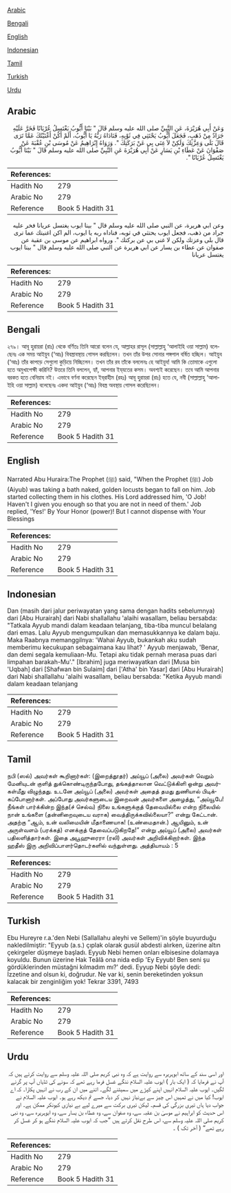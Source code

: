 [Arabic](#arabic)

[Bengali](#bengali)

[English](#english)

[Indonesian](#indonesian)

[Tamil](#tamil)

[Turkish](#turkish)

[Urdu](#urdu)

## Arabic


<div dir="rtl" lang="ar" style={{fontSize:'larger',backgroundColor:'#f8f9fa',padding:20}}>
وَعَنْ أَبِي هُرَيْرَةَ، عَنِ النَّبِيِّ صلى الله عليه وسلم قَالَ ‏"‏ بَيْنَا أَيُّوبُ يَغْتَسِلُ عُرْيَانًا فَخَرَّ عَلَيْهِ جَرَادٌ مِنْ ذَهَبٍ، فَجَعَلَ أَيُّوبُ يَحْتَثِي فِي ثَوْبِهِ، فَنَادَاهُ رَبُّهُ يَا أَيُّوبُ، أَلَمْ أَكُنْ أَغْنَيْتُكَ عَمَّا تَرَى قَالَ بَلَى وَعِزَّتِكَ وَلَكِنْ لاَ غِنَى بِي عَنْ بَرَكَتِكَ ‏"‏‏.‏ وَرَوَاهُ إِبْرَاهِيمُ عَنْ مُوسَى بْنِ عُقْبَةَ عَنْ صَفْوَانَ عَنْ عَطَاءِ بْنِ يَسَارٍ عَنْ أَبِي هُرَيْرَةَ عَنِ النَّبِيِّ صلى الله عليه وسلم قَالَ ‏"‏ بَيْنَا أَيُّوبُ يَغْتَسِلُ عُرْيَانًا ‏"‏‏.‏
</div>
<div style={{backgroundColor:'#f8f9fa',padding:20, marginBottom: 10}}><table> <thead> <tr> <th>References:</th> <th></th> </tr> </thead> <tbody><tr><td>Hadith No</td><td>279</td></tr><tr><td>Arabic No</td><td>279</td></tr><tr><td>Reference</td><td>Book 5 Hadith 31</td></tr></tbody></table></div>


<div dir="rtl" lang="ar" style={{fontSize:'larger',backgroundColor:'#f8f9fa',padding:20}}>
وعن ابي هريرة، عن النبي صلى الله عليه وسلم قال " بينا ايوب يغتسل عريانا فخر عليه جراد من ذهب، فجعل ايوب يحتثي في ثوبه، فناداه ربه يا ايوب، الم اكن اغنيتك عما ترى قال بلى وعزتك ولكن لا غنى بي عن بركتك ". ورواه ابراهيم عن موسى بن عقبة عن صفوان عن عطاء بن يسار عن ابي هريرة عن النبي صلى الله عليه وسلم قال " بينا ايوب يغتسل عريانا
</div>
<div style={{backgroundColor:'#f8f9fa',padding:20, marginBottom: 10}}><table> <thead> <tr> <th>References:</th> <th></th> </tr> </thead> <tbody><tr><td>Hadith No</td><td>279</td></tr><tr><td>Arabic No</td><td>279</td></tr><tr><td>Reference</td><td>Book 5 Hadith 31</td></tr></tbody></table></div>

## Bengali


<div dir="ltr" lang="bn" style={{fontSize:'larger',backgroundColor:'#f8f9fa',padding:20}}>
২৭৯। আবূ হুরায়রা (রাঃ) থেকে বর্ণিতঃ তিনি আরো বলেন যে, আল্লাহর রাসূল (সাল্লাল্লাহু ‘আলাইহি ওয়া সাল্লাম) বলেছেনঃ এক সময় আইয়ুব (‘আঃ) বিবস্ত্রাবস্থায় গোসল করছিলেন। তখন তাঁর উপর সোনার পঙ্গপাল বর্ষিত হচ্ছিল। আইয়ুব (‘আঃ) তাঁর কাপড়ে সেগুলো কুড়িয়ে নিচ্ছিলেন। তখন তাঁর রব তাঁকে বললেনঃ হে আইয়ুব! আমি কি তোমাকে এগুলো হতে অমুখাপেক্ষী করিনি? উত্তরে তিনি বললেন, হ্যাঁ, আপনার ইয্‌যতের কসম। অবশ্যই করেছেন। তবে আমি আপনার বরকত হতে বেনিয়ায নই। এভাবে বর্ণনা করেছেন ইব্‌রাহীম (রহঃ) আবূ হুরায়রা (রাঃ) হতে যে, নবী (সাল্লাল্লাহু ‘আলাইহি ওয়া সাল্লাম) বলেছেনঃ একদা আইয়ুব (‘আঃ) বিবস্ত্র অবস্থায় গোসল করেছিলেন।
</div>
<div style={{backgroundColor:'#f8f9fa',padding:20, marginBottom: 10}}><table> <thead> <tr> <th>References:</th> <th></th> </tr> </thead> <tbody><tr><td>Hadith No</td><td>279</td></tr><tr><td>Arabic No</td><td>279</td></tr><tr><td>Reference</td><td>Book 5 Hadith 31</td></tr></tbody></table></div>

## English


<div dir="ltr" lang="en" style={{fontSize:'larger',backgroundColor:'#f8f9fa',padding:20}}>
Narrated Abu Huraira:The Prophet (ﷺ) said, "When the Prophet (ﷺ) Job (Aiyub) was taking a bath naked, golden locusts began to fall on him. Job started collecting them in his clothes. His Lord addressed him, 'O Job! Haven't I given you enough so that you are not in need of them.' Job replied, 'Yes!' By Your Honor (power)! But I cannot dispense with Your Blessings
</div>
<div style={{backgroundColor:'#f8f9fa',padding:20, marginBottom: 10}}><table> <thead> <tr> <th>References:</th> <th></th> </tr> </thead> <tbody><tr><td>Hadith No</td><td>279</td></tr><tr><td>Arabic No</td><td>279</td></tr><tr><td>Reference</td><td>Book 5 Hadith 31</td></tr></tbody></table></div>

## Indonesian


<div dir="ltr" lang="id" style={{fontSize:'larger',backgroundColor:'#f8f9fa',padding:20}}>
Dan (masih dari jalur periwayatan yang sama dengan hadits sebelumnya) dari [Abu Hurairah] dari Nabi shallallahu 'alaihi wasallam, beliau bersabda: "Tatkala Ayyub mandi dalam keadaan telanjang, tiba-tiba muncul belalang dari emas. Lalu Ayyub mengumpulkan dan memasukkannya ke dalam baju. Maka Raabnya memanggilnya: 'Wahai Ayyub, bukankah aku sudah memberimu kecukupan sebagaimana kau lihat? ' Ayyub menjawab, 'Benar, dan demi segala kemuliaan-Mu. Tetapi aku tidak pernah merasa puas dari limpahan barakah-Mu'." [Ibrahim] juga meriwayatkan dari [Musa bin 'Uqbah] dari [Shafwan bin Sulaim] dari ['Atha' bin Yasar] dari [Abu Hurairah] dari Nabi shallallahu 'alaihi wasallam, beliau bersabda: "Ketika Ayyub mandi dalam keadaan telanjang
</div>
<div style={{backgroundColor:'#f8f9fa',padding:20, marginBottom: 10}}><table> <thead> <tr> <th>References:</th> <th></th> </tr> </thead> <tbody><tr><td>Hadith No</td><td>279</td></tr><tr><td>Arabic No</td><td>279</td></tr><tr><td>Reference</td><td>Book 5 Hadith 31</td></tr></tbody></table></div>

## Tamil


<div dir="ltr" lang="ta" style={{fontSize:'larger',backgroundColor:'#f8f9fa',padding:20}}>
நபி (ஸல்) அவர்கள் கூறினார்கள்: (இறைத்தூதர்) அய்யூப் (அலை) அவர்கள் வெறும் மேனியுடன் குளித் துக்கொண்டிருந்தபோது, தங்கத்தாலான வெட்டுக்கிளி ஒன்று அவர்கள்மீது விழுந்தது. உடனே அய்யூப் (அலை) அவர்கள் அதைத் தமது துணியால் பிடிக்கப்போனார்கள். அப்போது அவர்களுடைய இறைவன் அவர்களை அழைத்து, “அய்யூபே! நீங்கள் பார்க்கின்ற இந்த(ச் செல்வ) நிலை உங்களுக்குத் தேவையில்லை என்ற நிலையில் நான் உங்களை (தன்னிறைவுடைய வராக) வைத்திருக்கவில்லையா?” என்று கேட்டான். அதற்கு “ஆம், உன் வலிமையின் மீதாணையாக! (உண்மைதான்.) ஆயினும், உன் அருள்வளம் (பரக்கத்) எனக்குத் தேவைப்படுகிறதே!” என்று அய்யூப் (அலை) அவர்கள் பதிலளித்தார்கள். இதை அபூஹுரைரா (ரலி) அவர்கள் அறிவிக்கிறார்கள். இந்த ஹதீஸ் இரு அறிவிப்பாளர்தொடர்களில் வந்துள்ளது. அத்தியாயம் : 5
</div>
<div style={{backgroundColor:'#f8f9fa',padding:20, marginBottom: 10}}><table> <thead> <tr> <th>References:</th> <th></th> </tr> </thead> <tbody><tr><td>Hadith No</td><td>279</td></tr><tr><td>Arabic No</td><td>279</td></tr><tr><td>Reference</td><td>Book 5 Hadith 31</td></tr></tbody></table></div>

## Turkish


<div dir="ltr" lang="tr" style={{fontSize:'larger',backgroundColor:'#f8f9fa',padding:20}}>
Ebu Hureyre r.a.'den Nebi (Sallallahu aleyhi ve Sellem)'in şöyle buyurduğu nakledilmiştir: "Eyyub (a.s.) çıplak olarak gusül abdesti alırken, üzerine altın çekirgeler düşmeye başladı. Eyyub Nebi hemen onları elbisesine dolamaya koyuldu. Bunun üzerine Hak Teâlâ ona nida edip 'Ey Eyyub! Ben seni şu gördüklerinden müstağni kılmadım mı?' dedi. Eyyup Nebi şöyle dedi: İzzetine and olsun ki, doğrudur. Ne var ki, senin bereketinden yoksun kalacak bir zenginliğim yok! Tekrar 3391, 7493
</div>
<div style={{backgroundColor:'#f8f9fa',padding:20, marginBottom: 10}}><table> <thead> <tr> <th>References:</th> <th></th> </tr> </thead> <tbody><tr><td>Hadith No</td><td>279</td></tr><tr><td>Arabic No</td><td>279</td></tr><tr><td>Reference</td><td>Book 5 Hadith 31</td></tr></tbody></table></div>

## Urdu


<div dir="rtl" lang="ur" style={{fontSize:'larger',backgroundColor:'#f8f9fa',padding:20}}>
اور اسی سند کے ساتھ ابوہریرہ سے روایت ہے کہ وہ نبی کریم صلی اللہ علیہ وسلم سے روایت کرتے ہیں کہ آپ نے فرمایا کہ ( ایک بار ) ایوب علیہ السلام ننگے غسل فرما رہے تھے کہ سونے کی ٹڈیاں آپ پر گرنے لگیں۔ ایوب علیہ السلام انہیں اپنے کپڑے میں سمیٹنے لگے۔ اتنے میں ان کے رب نے انہیں پکارا۔ کہ اے ایوب! کیا میں نے تمہیں اس چیز سے بےنیاز نہیں کر دیا، جسے تم دیکھ رہے ہو۔ ایوب علیہ السلام نے جواب دیا ہاں تیری بزرگی کی قسم۔ لیکن تیری برکت سے میرے لیے بے نیازی کیونکر ممکن ہے۔ اور اس حدیث کو ابراہیم نے موسیٰ بن عقبہ سے، وہ صفوان سے، وہ عطاء بن یسار سے، وہ ابوہریرہ سے، وہ نبی کریم صلی اللہ علیہ وسلم سے، اس طرح نقل کرتے ہیں ”جب کہ ایوب علیہ السلام ننگے ہو کر غسل کر رہے تھے“ ( آخر تک ) ۔
</div>
<div style={{backgroundColor:'#f8f9fa',padding:20, marginBottom: 10}}><table> <thead> <tr> <th>References:</th> <th></th> </tr> </thead> <tbody><tr><td>Hadith No</td><td>279</td></tr><tr><td>Arabic No</td><td>279</td></tr><tr><td>Reference</td><td>Book 5 Hadith 31</td></tr></tbody></table></div>